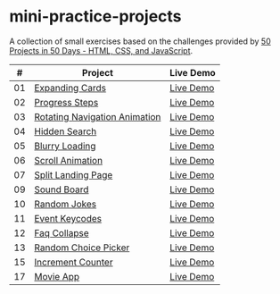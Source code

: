 # mini-practice-projects

A collection of small exercises based on the challenges provided by [50 Projects in 50 Days - HTML, CSS, and JavaScript](https://50projects50days.com/).

|  #  | Project                                                                                                                 | Live Demo                                                     |
| :-: | ----------------------------------------------------------------------------------------------------------------------- | ------------------------------------------------------------- |
| 01  | [Expanding Cards](https://github.com/gingerbread77/mini-projects/tree/main/expanding-cards)                             | [Live Demo](https://chic-salamander-163082.netlify.app)       |
| 02  | [Progress Steps](https://github.com/gingerbread77/mini-projects/tree/main/progress-steps)                               | [Live Demo](https://sensational-cocada-de52a0.netlify.app)    |
| 03  | [Rotating Navigation Animation](https://github.com/gingerbread77/mini-projects/tree/main/rotating-navigation-animation) | [Live Demo](https://sunny-taffy-6dd70a.netlify.app)           |
| 04  | [Hidden Search](https://github.com/gingerbread77/mini-projects/tree/main/hidden-search)                                 | [Live Demo](https://rainbow-salamander-8d9b55.netlify.app)    |
| 05  | [Blurry Loading](https://github.com/gingerbread77/mini-projects/tree/main/blurry-loading)                               | [Live Demo](https://zingy-trifle-b2e7e7.netlify.app)          |
| 06  | [Scroll Animation](https://github.com/gingerbread77/mini-projects/tree/main/scoll-animation)                            | [Live Demo](https://legendary-blancmange-b9054b.netlify.app)  |
| 07  | [Split Landing Page](https://github.com/gingerbread77/mini-projects/tree/main/split-landing-page)                       | [Live Demo](https://singular-macaron-ca2d0c.netlify.app)      |
| 09  | [Sound Board](https://github.com/gingerbread77/mini-projects/tree/main/sound-board)                                     | [Live Demo](https://illustrious-speculoos-43384b.netlify.app) |
| 10  | [Random Jokes](https://github.com/gingerbread77/mini-projects/tree/main/random-jokes)                                   | [Live Demo](https://endearing-sorbet-83f22f.netlify.app)      |
| 11  | [Event Keycodes](https://github.com/gingerbread77/mini-projects/tree/main/keycodes)                                     | [Live Demo](https://candid-pavlova-2a707c.netlify.app)        |
| 12  | [Faq Collapse](https://github.com/gingerbread77/mini-projects/tree/main/faq-collapse)                                   | [Live Demo](https://meek-crepe-351b8e.netlify.app)            |
| 13  | [Random Choice Picker](https://github.com/gingerbread77/mini-projects/tree/main/random-choice)                          | [Live Demo](https://graceful-fenglisu-a73757.netlify.app)     |
| 15  | [Increment Counter](https://github.com/gingerbread77/mini-projects/tree/main/increment-counter)                         | [Live Demo](https://jade-valkyrie-b84a21.netlify.app)         |
| 17  | [Movie App](https://github.com/gingerbread77/mini-projects/tree/main/Movie-App)                                         | [Live Demo](https://jazzy-faun-4f73e7.netlify.app)            |
